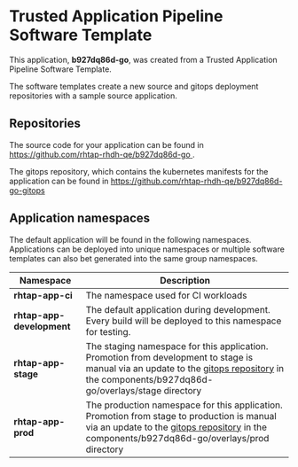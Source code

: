 # Trusted Application Pipeline Software Template

This application, **b927dq86d-go**, was created from a Trusted Application Pipeline Software Template.

The software templates create a new source and gitops deployment repositories with a sample source application. 

## Repositories

The source code for your application can be found in [https://github.com/rhtap-rhdh-qe/b927dq86d-go ](https://github.com/rhtap-rhdh-qe/b927dq86d-go ).
 
The gitops repository, which contains the kubernetes manifests for the application can be found in 
[https://github.com/rhtap-rhdh-qe/b927dq86d-go-gitops ](https://github.com/rhtap-rhdh-qe/b927dq86d-go-gitops ) 

## Application namespaces 

The default application will be found in the following namespaces. Applications can be deployed into unique namespaces or multiple software templates can also bet generated into the same group namespaces.  

|  Namespace   |  Description   |  
| -------- | -------- |
| **rhtap-app-ci** | The namespace used for CI workloads |
| **rhtap-app-development** | The default application during development. Every build will be deployed to this namespace for testing. |
| **rhtap-app-stage** | The staging namespace for this application. Promotion from development to stage is manual via an update to the [gitops repository](https://github.com/rhtap-rhdh-qe/b927dq86d-go-gitops ) in the components/b927dq86d-go/overlays/stage directory |
| **rhtap-app-prod** | The production namespace for this application. Promotion from stage to production is manual via an update to the [gitops repository](https://github.com/rhtap-rhdh-qe/b927dq86d-go-gitops ) in the components/b927dq86d-go/overlays/prod directory |